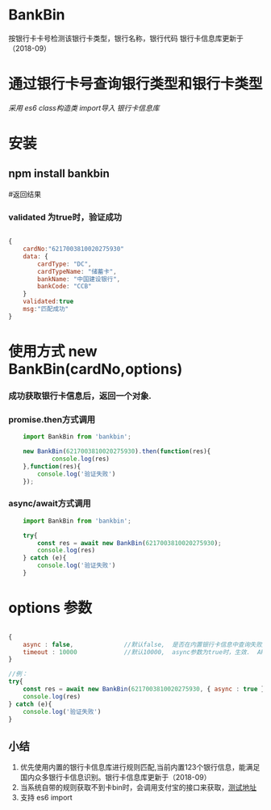 # BankBin
按银行卡卡号检测该银行卡类型，银行名称，银行代码 银行卡信息库更新于（2018-09）

# 通过银行卡号查询银行类型和银行卡类型



*采用 es6 class构造类    import导入 银行卡信息库*

# 安装
## npm install bankbin

#返回结果

### validated 为true时，验证成功
```js

{
    cardNo:"6217003810020275930"
    data: {
        cardType: "DC",
        cardTypeName: "储蓄卡",
        bankName: "中国建设银行",
        bankCode: "CCB"
    }
    validated:true
    msg:"匹配成功"
}

```


# 使用方式 new BankBin(cardNo,options)
### 成功获取银行卡信息后，返回一个对象.

### promise.then方式调用
```js
    import BankBin from 'bankbin';

    new BankBin(6217003810020275930).then(function(res){
            console.log(res)
    },function(res){
        console.log('验证失败')
    });

```

### async/await方式调用
```js
    import BankBin from 'bankbin';

    try{
        const res = await new BankBin(6217003810020275930);
        console.log(res)
    } catch (e){
        console.log('验证失败')
    }

```

# options 参数
```js

{
    async : false,              //默认false,  是否在内置银行卡信息中查询失败后，调用支付宝开放式银行卡查询API。
    timeout : 10000             //默认10000,  async参数为true时，生效.  API调用超时时间
}

//例：
try{
    const res = await new BankBin(6217003810020275930, { async : true });
    console.log(res)
} catch (e){
    console.log('验证失败')
}
```
## 小结

1. 优先使用内置的银行卡信息库进行规则匹配,当前内置123个银行信息，能满足国内众多银行卡信息识别。银行卡信息库更新于（2018-09）
2. 当系统自带的规则获取不到卡bin时，会调用支付宝的接口来获取，[测试地址](https://ccdcapi.alipay.com/validateAndCacheCardInfo.json?cardNo=6227003320232234322&cardBinCheck=true)
3. 支持 es6 import


